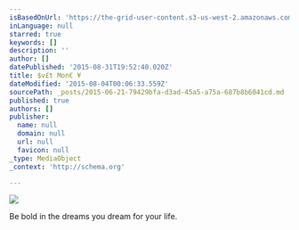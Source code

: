 ```yaml
---
isBasedOnUrl: 'https://the-grid-user-content.s3-us-west-2.amazonaws.com/0e991c7b-8c14-4344-b967-c682c8cde898.jpg'
inLanguage: null
starred: true
keywords: []
description: ''
author: []
datePublished: '2015-08-31T19:52:40.020Z'
title: $v£t Mon€ ¥
dateModified: '2015-08-04T00:06:33.559Z'
sourcePath: _posts/2015-06-21-79429bfa-d3ad-45a5-a75a-687b8b6041cd.md
published: true
authors: []
publisher:
  name: null
  domain: null
  url: null
  favicon: null
_type: MediaObject
_context: 'http://schema.org'

---
```

![](https://the-grid-user-content.s3-us-west-2.amazonaws.com/0e991c7b-8c14-4344-b967-c682c8cde898.jpg)

Be bold in the dreams you dream for your life.